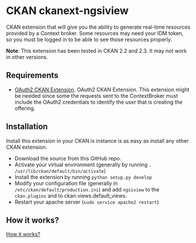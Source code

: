 CKAN ckanext-ngsiview
=====================

CKAN extension that will give you the ability to generate real-time resources provided by a Context broker. Some resources may need your IDM token, so you must be logged in to be able to see those resources properly.

**Note**: This extension has been tested in CKAN 2.2 and 2.3. It may not work in other versions.

Requirements
------------

* [OAuth2 CKAN Extension](https://github.com/conwetlab/ckanext-oauth2/). OAuth2 CKAN Extension. This extension might be needed since some the requests sent to the ContextBroker must include the OAuth2 credentials to identify the user that is creating the offering.

Installation
------------
Install this extension in your CKAN is instance is as easy as install any other CKAN extension.

* Download the source from this GitHub repo.
* Activate your virtual environment (generally by running `. /usr/lib/ckan/default/bin/activate`)
* Install the extension by running `python setup.py develop`
* Modify your configuration file (generally in `/etc/ckan/default/production.ini`) and add `ngsiview` to the `ckan.plugins` and to ckan.views.default_views.
* Restart your apache server (`sudo service apache2 restart`)

How it works?
------------
[How it works?](https://github.com/gzarrub/ckanext-ngsiview/blob/master/ckanext/ngsiview/instructions/how-it-works.md)
